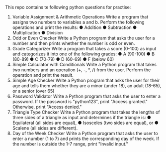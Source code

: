 This repo contains te following python questions for practise:
1. Variable Assignment & Arithmetic Operations
Write a program that assigns two numbers to variables a and b. Perform the following
operations and print the results:
● Addition
● Subtraction
● Multiplication
● Division
2. Odd or Even Checker
Write a Python program that asks the user for a number and then prints whether the number is
odd or even.
3. Grade Categorizer
Write a program that takes a score (0-100) as input and categorizes it into one of the following
grades:
● A (90-100)
● B (80-89)
● C (70-79)
● D (60-69)
● F (below 60)
4. Simple Calculator with Conditionals
Write a Python program that takes two numbers and an operation (+, -, *, /) from the user.
Perform the operation and print the result.
5. Simple Age Checker
Write a Python program that asks the user for their age and tells them whether they are a minor
(under 18), an adult (18-65), or a senior (over 65)
6. Password Validator
Write a Python program that asks the user to enter a password. If the password is "python123",
print "Access granted." Otherwise, print "Access denied."
7. Triangle Type Checker
Write a Python program that takes the lengths of three sides of a triangle as input and
determines if the triangle is:
● Equilateral (all sides are equal),
● Isosceles (two sides are equal), or
● Scalene (all sides are different).
8. Day of the Week Checker
Write a Python program that asks the user to enter a number (1 to 7) and prints the
corresponding day of the week. If the number is outside the 1-7 range, print "Invalid input."
